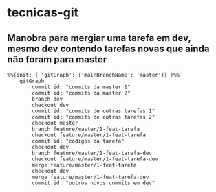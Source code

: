 # tecnicas-git

## Manobra para mergiar uma tarefa em dev, mesmo dev contendo tarefas novas que ainda não foram para master
```mermaid
%%{init: { 'gitGraph': {'mainBranchName': 'master'}} }%%
    gitGraph
        commit id: "commits da master 1"
        commit id: "commits da master 2"
        branch dev
        checkout dev
        commit id: "commits de outras tarefas 1"
        commit id: "commits de outras tarefas 2"
        checkout master
        branch feature/master/1-feat-tarefa
        checkout feature/master/1-feat-tarefa
        commit id: "códigos da tarefa"
        checkout dev
        branch feature/master/1-feat-tarefa-dev
        checkout feature/master/1-feat-tarefa-dev
        merge feature/master/1-feat-tarefa
        checkout dev
        merge feature/master/1-feat-tarefa-dev
        commit id: "outros novos commits em dev"
```
